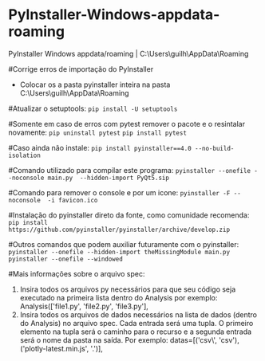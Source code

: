 # PyInstaller-Windows-appdata-roaming
PyInstaller Windows appdata/roaming | C:\Users\guilh\AppData\Roaming

#Corrige erros de importação do PyInstaller
- Colocar os a pasta pyinstaller inteira na pasta C:\Users\guilh\AppData\Roaming


#Atualizar o setuptools:
```pip install -U setuptools```


#Somente em caso de erros com pytest remover o pacote e o resintalar novamente:
```pip uninstall pytest```
```pip install pytest```

#Caso ainda não instale:
```pip install pyinstaller==4.0 --no-build-isolation```

#Comando utilizado para compilar este programa:
```pyinstaller --onefile --noconsole main.py  --hidden-import PyQt5.sip```

#Comando para remover o console e por um icone:
```pyinstaller -F --noconsole  -i favicon.ico```

#Instalação do pyinstaller direto da fonte, como comunidade recomenda:
```pip install https://github.com/pyinstaller/pyinstaller/archive/develop.zip```

#Outros comandos que podem auxiliar futuramente com o pyinstaller:
```pyinstaller --onefile --hidden-import theMissingModule main.py```
```pyinstaller --onefile --windowed```


#Mais informações sobre o arquivo spec:
1. Insira todos os arquivos py necessários para que seu código seja executado na primeira lista dentro do Analysis
por exemplo: Analysis(['file1.py', 'file2.py', 'file3.py'],
2. Insira todos os arquivos de dados necessários na lista de dados (dentro do Analysis) no arquivo spec. Cada entrada será uma tupla. O primeiro elemento na tupla será o caminho para o recurso e a segunda entrada será o nome da pasta na saída.
Por exemplo: datas=[('csv\\', 'csv'), ('plotly-latest.min.js', '.')],
